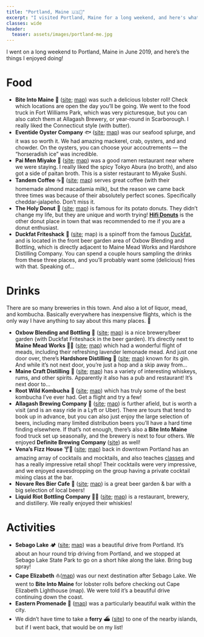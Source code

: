 ```yaml
---
title: "Portland, Maine 🇺🇸🦞"
excerpt: "I visited Portland, Maine for a long weekend, and here's what I enjoyed."
classes: wide
header:
  teaser: assets/images/portland-me.jpg
---
```


I went on a long weekend to Portland, Maine in June 2019, and here’s the things I enjoyed doing!

# Food

- **Bite Into Maine** 🦞 ([site](https://www.biteintomaine.com/); [map](https://www.google.com/maps/search/bite+into+maine/@43.6093236,-70.3400652,12z)) was such a delicious lobster roll! Check which locations are open the day you’ll be going. We went to the food truck in Fort Williams Park, which was very picturesque, but you can also catch them at Allagash Brewery, or year-round in Scarborough. I really liked the Connecticut style (with butter).
- **Eventide Oyster Company** 🐟 ([site](http://www.eventideoysterco.com/); [map](https://www.google.com/maps/place/Eventide+Oyster+Co./@43.6594596,-70.2555507,16z/data=!4m5!3m4!1s0x4cb29c4033c58879:0x813963588ca398b1!8m2!3d43.6594596!4d-70.2511733)) was our seafood splurge, and it was so worth it. We had amazing mackerel, crab, oysters, and and chowder. On the oysters, you can choose your accoutrements — the “horseradish ice” was incredible.
- **Pai Men Miyake** 🍜 ([site](http://www.miyakerestaurants.com/paimen); [map](https://www.google.com/maps/place/Pai+Men+Miyake/@43.6528272,-70.2670994,15z/data=!4m2!3m1!1s0x0:0xb4b0723c25c2466b?sa=X)) was a good ramen restaurant near where we were staying. I really liked the spicy Tokyo Abura (no broth), and also got a side of paitan broth. This is a sister restaurant to Miyake Sushi.
- **Tandem Coffee** ☕🥐 ([site](https://www.tandemcoffee.com/); [map](https://www.google.com/maps/place/Tandem+Coffee+and+Bakery/@43.6530946,-70.2727275,17z/data=!3m1!4b1!4m5!3m4!1s0x4cb29c1028758f2f:0x2febf551bacaa051!8m2!3d43.6530946!4d-70.2705388)) serves great coffee (with their homemade almond macadamia milk), but the reason we came back three times was because of their absolutely perfect scones. Specifically cheddar-jalapeño. Don’t miss it.
- **The Holy Donut** 🍩 ([site](https://theholydonut.com/); [map](https://www.google.com/maps/search/holy+donut/@43.6530932,-70.2880484,14z/data=!3m1!4b1)) is famous for its potato donuts. They didn’t change my life, but they are unique and worth trying! **[Hifi Donuts](https://www.google.com/maps/place/Hifi+Donuts/@43.6570679,-70.2579521,15z/data=!4m2!3m1!1s0x0:0x6baf995d5be43764?sa=X)** is the other donut place in town that was recommended to me if you are a donut enthusiast.
- **Duckfat Friteshack** 🍟 ([site](https://www.duckfatfriteshack.com/); map) is a spinoff from the famous [Duckfat](http://www.duckfat.com/), and is located in the front beer garden area of Oxbow Blending and Bottling, which is directly adjacent to Maine Mead Works and Hardshore Distilling Company. You can spend a couple hours sampling the drinks from these three places, and you’ll probably want some (delicious) fries with that. Speaking of…

# Drinks

There are so many breweries in this town. And also a lot of liquor, mead, and kombucha. Basically everywhere has inexpensive flights, which is the only way I have anything to say about this many places. 🙈

- **Oxbow Blending and Bottling** 🍻 ([site](https://oxbowbeer.com/location/portland/); [map](https://www.google.com/maps/place/Oxbow+Blending+%26+Bottling/@43.6649733,-70.2521845,19z/data=!3m1!4b1!4m5!3m4!1s0x4cb29c68500d9c05:0x1c63738a6294ac11!8m2!3d43.6649733!4d-70.2516373)) is a nice brewery/beer garden (with Duckfat Friteshack in the beer garden). It’s directly next to **Maine Mead Works** 🍯🍷 ([site](https://www.mainemeadworks.com/); [map](https://www.google.com/maps/place/Maine+Mead+Works/@43.6650837,-70.2521892,19z/data=!3m1!4b1!4m5!3m4!1s0x4cb29c685803422f:0xdf399e40fa0fa73d!8m2!3d43.6650837!4d-70.251642)) which had a wonderful flight of meads, including their refreshing lavender lemonade mead. And just one door over, there’s **Hardshore Distilling** 🥃 ([site](https://www.hardshoredistilling.com/); [map](https://www.google.com/maps/place/Hardshore+Distilling+Company/@43.6650837,-70.2521892,19z/data=!4m5!3m4!1s0x4cb29c68f7c60cd9:0x97684eced161426f!8m2!3d43.6652006!4d-70.2516937)) known for its gin. And while it’s not next door, you’re just a hop and a skip away from…
- **Maine Craft Distilling** 🥃 ([site](https://mainecraftdistilling.com/); [map](https://www.google.com/maps/place/Maine+Craft+Distilling/@43.6673859,-70.2534138,18z/data=!4m12!1m6!3m5!1s0x4cb29c68f7c60cd9:0x97684eced161426f!2sHardshore+Distilling+Company!8m2!3d43.6652006!4d-70.2516937!3m4!1s0x0:0x4c9ba909a09ace0d!8m2!3d43.66746!4d-70.2527199)) has a variety of interesting whiskeys, rums, and other spirits. Apparently it also has a pub and restaurant! It’s next door to…
- **Root Wild Kombucha** 🥤 ([site](http://rootwildkombucha.com/); [map](https://www.google.com/maps/place/Root+Wild+Kombucha/@43.6677863,-70.2540786,18z/data=!3m1!4b1!4m5!3m4!1s0x4cb29d16592011dd:0xe2a54457c2515ef1!8m2!3d43.6677863!4d-70.2529843)) which has truly some of the best kombucha I’ve ever had. Get a flight and try a few!
- **Allagash Brewing Company** 🍻 ([site](http://www.allagash.com/); [map](https://www.google.com/maps/place/Allagash+Brewing+Company/@43.7031477,-70.3198818,17z/data=!3m1!4b1!4m5!3m4!1s0x4cb29ae8b81de229:0x995ef76d59afde45!8m2!3d43.7031477!4d-70.3176931)) is further afield, but is worth a visit (and is an easy ride in a Lyft or Uber). There are tours that tend to book up in advance, but you can also just enjoy the large selection of beers, including many limited distribution beers you’ll have a hard time finding elsewhere. If that’s not enough, there’s also a **Bite Into Maine** food truck set up seasonally, and the brewery is next to four others. We enjoyed **Definite Brewing Company** ([site](https://www.definitivebrewing.com/)) as well!
- **Vena’s Fizz House** 🍸🍹 ([site](https://venasfizzhouse.com/); [map](https://www.google.com/maps/place/Vena's+Fizz+House/@43.6570255,-70.2543659,17z/data=!3m1!4b1!4m5!3m4!1s0x4cb29c3f87754d25:0x384068a83257e73f!8m2!3d43.6570255!4d-70.2521772)) back in downtown Portland has an amazing array of cocktails and mocktails, and also teaches [classes](https://venasfizzhouse.com/classes/) and has a really impressive retail shop! Their cocktails were very impressive, and we enjoyed eavesdropping on the group having a private cocktail mixing class at the bar.
- **Novare Res Bier Cafe** 🍻 ([site](https://novareresbiercafe.com/); [map](https://www.google.com/maps/place/Novare+Res+Bier+Cafe/@43.6571,-70.2569637,17z/data=!3m1!4b1!4m5!3m4!1s0x4cb29c1566d07803:0xb6bfc25092120ba3!8m2!3d43.6571!4d-70.254775)) is a great beer garden & bar with a big selection of local beers!
- **Liquid Riot Bottling Company** 🍻🥃 ([site](https://liquidriot.com/); [map](https://www.google.com/maps/place/Liquid+Riot+Bottling+Company/@43.6544581,-70.2564391,17z/data=!3m1!4b1!4m5!3m4!1s0x4cb29c3e42188e93:0x28e7ee1d47eb82ba!8m2!3d43.6544581!4d-70.2542504)) is a restaurant, brewery, and distillery. We really enjoyed their whiskies!

# Activities

- **Sebago Lake** 🏕️ ([site](https://www.maine.gov/dacf/parks/trail_activities/sebago_lake_trail_conditions.shtml); [map](https://www.google.com/maps/place/Sebago+Lake/@43.8500417,-70.6183972,12z/data=!3m1!4b1!4m5!3m4!1s0x4cb2f472f3203f0d:0x47bbf71fa812f5e!8m2!3d43.853734!4d-70.5620952)) was a beautiful drive from Portland. It’s about an hour round trip driving from Portland, and we stopped at Sebago Lake State Park to go on a short hike along the lake. Bring bug spray!
- **Cape Elizabeth** ⛵([map](https://www.google.com/maps/place/Cape+Elizabeth,+ME/@43.5672066,-70.2785567,12z/data=!3m1!4b1!4m5!3m4!1s0x4cad606d1ed06d47:0x1759aa8ef76d7fc!8m2!3d43.563696!4d-70.2000467)) was our next destination after Sebago Lake. We went to **Bite Into Maine** for lobster rolls before checking out Cape Elizabeth Lighthouse (map). We were told it’s a beautiful drive continuing down the coast.
- **Eastern Promenade** 🏡 ([map](https://www.google.com/maps/place/Eastern+Promenade,+Portland,+ME+04101/@43.6701086,-70.2493437,17z/data=!3m1!4b1!4m5!3m4!1s0x4cb29c67a11eedcb:0xd8ae2ad3a18bc705!8m2!3d43.6701086!4d-70.247155)) was a particularly beautiful walk within the city.
- We didn’t have time to take a **ferry** ⛴️ ([site](https://www.cascobaylines.com/)) to one of the nearby islands, but if I went back, that would be on my list!
